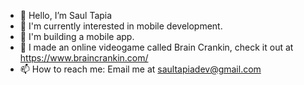 - 👋 Hello, I’m Saul Tapia
- 👀 I'm currently interested in mobile development.
- 📱 I'm building a mobile app.
- 🌱 I made an online videogame called Brain Crankin, check it out at https://www.braincrankin.com/
- 📫 How to reach me: Email me at saultapiadev@gmail.com

<!---
SaulTapia/SaulTapia is a ✨ special ✨ repository because its `README.md` (this file) appears on your GitHub profile.
You can click the Preview link to take a look at your changes.
--->
